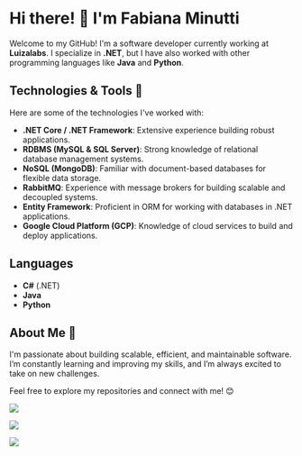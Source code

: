 # Hi there! 👋 I'm Fabiana Minutti

Welcome to my GitHub! I'm a software developer currently working at **Luizalabs**. I specialize in **.NET**, but I have also worked with other programming languages like **Java** and **Python**.

## Technologies & Tools 🚀

Here are some of the technologies I've worked with:

- **.NET Core / .NET Framework**: Extensive experience building robust applications.
- **RDBMS (MySQL & SQL Server)**: Strong knowledge of relational database management systems.
- **NoSQL (MongoDB)**: Familiar with document-based databases for flexible data storage.
- **RabbitMQ**: Experience with message brokers for building scalable and decoupled systems.
- **Entity Framework**: Proficient in ORM for working with databases in .NET applications.
- **Google Cloud Platform (GCP)**: Knowledge of cloud services to build and deploy applications.

## Languages

- **C#** (.NET)
- **Java**
- **Python**

## About Me 🌱

I'm passionate about building scalable, efficient, and maintainable software. I’m constantly learning and improving my skills, and I’m always excited to take on new challenges.

Feel free to explore my repositories and connect with me! 😊

![](https://github-readme-stats.vercel.app/api/top-langs/?username=FabianaMinutti&theme=dark&hide_border=false&include_all_commits=false&count_private=false&layout=compact)

<div>
<a href="https://www.linkedin.com/in/fabianaminutti" target="_blank"><img loading="lazy" src="https://img.shields.io/badge/-LinkedIn-%230077B5?style=for-the-badge&logo=linkedin&logoColor=white" target="_blank"></a>   
</div>

[![](https://visitcount.itsvg.in/api?id=FabianaMinutti&icon=0&color=0)](https://visitcount.itsvg.in)
